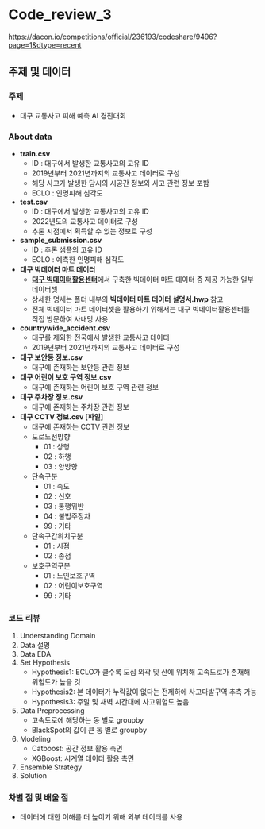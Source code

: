 # Code_review_3
https://dacon.io/competitions/official/236193/codeshare/9496?page=1&dtype=recent

## 주제 및 데이터

### 주제

- 대구 교통사고 피해 예측 AI 경진대회

### About data

- **train.csv**
    - ID : 대구에서 발생한 교통사고의 고유 ID
    - 2019년부터 2021년까지의 교통사고 데이터로 구성
    - 해당 사고가 발생한 당시의 시공간 정보와 사고 관련 정보 포함
    - ECLO : 인명피해 심각도
- **test.csv**
    - ID : 대구에서 발생한 교통사고의 고유 ID
    - 2022년도의 교통사고 데이터로 구성
    - 추론 시점에서 획득할 수 있는 정보로 구성
- **sample_submission.csv**
    - ID : 추론 샘플의 고유 ID
    - ECLO : 예측한 인명피해 심각도
- **대구 빅데이터 마트 데이터**
    - [**대구 빅데이터활용센터**](https://dipbigdata.kr/pages/index.htm)에서 구축한 빅데이터 마트 데이터 중 제공 가능한 일부 데이터셋
    - 상세한 명세는 폴더 내부의 **빅데이터 마트 데이터 설명서.hwp** 참고
    - 전체 빅데이터 마트 데이터셋을 활용하기 위해서는 대구 빅데이터활용센터를 직접 방문하여 사내망 사용
- **countrywide_accident.csv**
    - 대구를 제외한 전국에서 발생한 교통사고 데이터
    - 2019년부터 2021년까지의 교통사고 데이터로 구성
- **대구 보안등 정보.csv**
    - 대구에 존재하는 보안등 관련 정보
- **대구 어린이 보호 구역 정보.csv**
    - 대구에 존재하는 어린이 보호 구역 관련 정보
- **대구 주차장 정보.csv**
    - 대구에 존재하는 주차장 관련 정보
- **대구 CCTV 정보.csv [파일]**
    - 대구에 존재하는 CCTV 관련 정보
    - 도로노선방향
        - 01 : 상행
        - 02 : 하행
        - 03 : 양방향
    - 단속구분
        - 01 : 속도
        - 02 : 신호
        - 03 : 통행위반
        - 04 : 불법주정차
        - 99 : 기타
    - 단속구간위치구분
        - 01 : 시점
        - 02 : 종점
    - 보호구역구분
        - 01 : 노인보호구역
        - 02 : 어린이보호구역
        - 99 : 기타

### 코드 리뷰

1. Understanding Domain
2. Data 설명
3. Data EDA
4. Set Hypothesis
    - Hypothesis1: ECLO가 클수록 도심 외곽 및 산에 위치해 고속도로가 존재해 위험도가 높을 것
    - Hypothesis2: 본 데이터가 누락값이 없다는 전제하에 사고다발구역 추측 가능
    - Hypothesis3: 주말 및 새벽 시간대에 사고위험도 높음
5. Data Preprocessing
    - 고속도로에 해당하는 동 별로 groupby
    - BlackSpot의 값이 큰 동 별로 groupby
6. Modeling
    - Catboost: 공간 정보 활용 측면
    - XGBoost: 시계열 데이터 활용 측면
7. Ensemble Strategy
8. Solution

### 차별 점 및 배울 점

- 데이터에 대한 이해를 더 높이기 위해 외부 데이터를 사용
